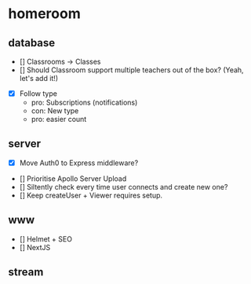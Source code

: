 # homeroom

## database

- [] Classrooms -> Classes
- [] Should Classroom support multiple teachers out of the box? (Yeah, let's add it!)
- [x] Follow type
  - pro: Subscriptions (notifications)
  - con: New type
  - pro: easier count

## server

- [x] Move Auth0 to Express middleware?
- [] Prioritise Apollo Server Upload
- [] Siltently check every time user connects and create new one?
- [] Keep createUser + Viewer requires setup.

## www

- [] Helmet + SEO
- [] NextJS

## stream
